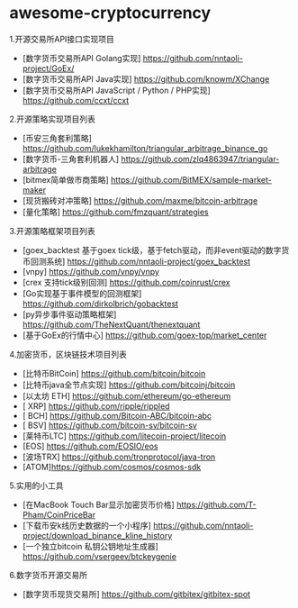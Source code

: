 # awesome-cryptocurrency
1.开源交易所API接口实现项目
  * [数字货币交易所API Golang实现] https://github.com/nntaoli-project/GoEx/
  * [数字货币交易所API Java实现] https://github.com/knowm/XChange
  * [数字货币交易所API JavaScript / Python / PHP实现] https://github.com/ccxt/ccxt

2.开源策略实现项目列表  
  * [币安三角套利策略] https://github.com/lukekhamilton/triangular_arbitrage_binance_go
  * [数字货币-三角套利机器人] https://github.com/zlq4863947/triangular-arbitrage
  * [bitmex简单做市商策略] https://github.com/BitMEX/sample-market-maker
  * [现货搬砖对冲策略] https://github.com/maxme/bitcoin-arbitrage
  * [量化策略] https://github.com/fmzquant/strategies

3.开源策略框架项目列表  
  * [goex_backtest 基于goex tick级，基于fetch驱动，而非event驱动的数字货币回测系统] https://github.com/nntaoli-project/goex_backtest
  * [vnpy] https://github.com/vnpy/vnpy
  * [crex 支持tick级别回测] https://github.com/coinrust/crex
  * [Go实现基于事件模型的回测框架] https://github.com/dirkolbrich/gobacktest
  * [py异步事件驱动策略框架] https://github.com/TheNextQuant/thenextquant
  * [基于GoEx的行情中心] https://github.com/goex-top/market_center

4.加密货币，区块链技术项目列表  
  * [比特币BitCoin] https://github.com/bitcoin/bitcoin
  * [比特币java全节点实现] https://github.com/bitcoinj/bitcoin
  * [以太坊 ETH] https://github.com/ethereum/go-ethereum
  * [ XRP] https://github.com/ripple/rippled
  * [ BCH] https://github.com/Bitcoin-ABC/bitcoin-abc
  * [ BSV] https://github.com/bitcoin-sv/bitcoin-sv
  * [莱特币LTC] https://github.com/litecoin-project/litecoin
  * [EOS] https://github.com/EOSIO/eos
  * [波场TRX] https://github.com/tronprotocol/java-tron
  * [ATOM]https://github.com/cosmos/cosmos-sdk

5.实用的小工具
  * [在MacBook Touch Bar显示加密货币价格] https://github.com/T-Pham/CoinPriceBar
  * [下载币安k线历史数据的一个小程序] https://github.com/nntaoli-project/download_binance_kline_history
  * [一个独立bitcoin 私钥公钥地址生成器] https://github.com/vsergeev/btckeygenie

6.数字货币开源交易所
  * [数字货币现货交易所] https://github.com/gitbitex/gitbitex-spot
